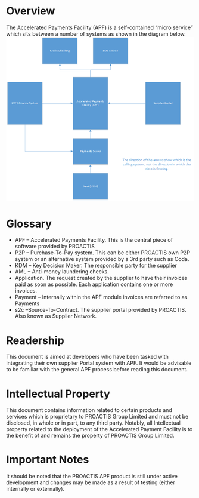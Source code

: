 # Overview
The Accelerated Payments Facility (APF) is a self-contained “micro service” which sits between a number of systems as shown in the diagram below.
![alt text](../images/overview.bmp "Overview")

# Glossary
+ APF – Accelerated Payments Facility.   This is the central piece of software provided by PROACTIS
+ P2P – Purchase-To-Pay system.  This can be either PROACTIS own P2P system or an alternative system provided by a 3rd party such as Coda.
+ KDM – Key Decision Maker.  The responsible party for the supplier
+ AML – Anti-money laundering checks.
+ Application. The request created by the supplier to have their invoices paid as soon as possible.  Each application contains one or more invoices.
+ Payment – Internally within the APF module invoices are referred to as Payments
+ s2c –Source-To-Contract.  The supplier portal provided by PROACTIS.  Also known as Supplier Network.

# Readership
This document is aimed at developers who have been tasked with integrating their own supplier Portal system with APF.
It would be advisable to be familiar with the general APF process before reading this document.

# Intellectual Property
This document contains information related to certain products and services which is proprietary to PROACTIS Group Limited and must not be disclosed, in whole or in part, to any third party.  Notably, all Intellectual property related to the deployment of the Accelerated Payment Facility is to the benefit of and remains the property of PROACTIS Group Limited.

# Important Notes
It should be noted that the PROACTIS APF product is still under active development and changes may be made as a result of testing (either internally or externally).

